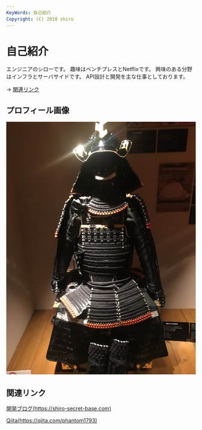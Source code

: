 ```yaml
---
KeyWords: 自己紹介
Copyright: (C) 2020 shiro
---
```


# 自己紹介

エンジニアのシローです。
趣味はベンチプレスとNetflixです。
興味のある分野はインフラとサーバサイドです。
API設計と開発を主な仕事としております。

-> [関連リンク](#referer)

## プロフィール画像
![プロフィール画像](./IMG_0151.JPG)

## <span id="referer">関連リンク</span>
[開発ブログ(https://shiro-secret-base.com)](https://shiro-secret-base.com)

[Qiita(https://qiita.com/phantom1793)](https://qiita.com/phantom1793)
